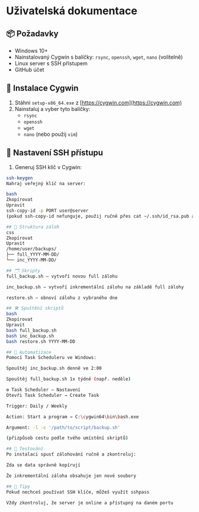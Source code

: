 # Uživatelská dokumentace

## 📦 Požadavky
- Windows 10+
- Nainstalovaný Cygwin s balíčky: `rsync`, `openssh`, `wget`, `nano` (volitelně)
- Linux server s SSH přístupem
- GitHub účet

## 🧰 Instalace Cygwin
1. Stáhni `setup-x86_64.exe` z [https://cygwin.com](https://cygwin.com)
2. Nainstaluj a vyber tyto balíčky:
   - `rsync`
   - `openssh`
   - `wget`
   - `nano` (nebo použij `vim`)

## 🔑 Nastavení SSH přístupu
1. Generuj SSH klíč v Cygwin:
```bash
ssh-keygen
Nahraj veřejný klíč na server:

bash
Zkopírovat
Upravit
ssh-copy-id -p PORT user@server
(pokud ssh-copy-id nefunguje, použij ručně přes cat ~/.ssh/id_rsa.pub a vlož do ~/.ssh/authorized_keys na serveru)

## 📁 Struktura záloh
css
Zkopírovat
Upravit
/home/user/backups/
├── full_YYYY-MM-DD/
└── inc_YYYY-MM-DD/

## 🗂️ Skripty
full_backup.sh – vytvoří novou full zálohu

inc_backup.sh – vytvoří inkrementální zálohu na základě full zálohy

restore.sh – obnoví zálohu z vybraného dne

## 🛠️ Spuštění skriptů
bash
Zkopírovat
Upravit
bash full_backup.sh
bash inc_backup.sh
bash restore.sh YYYY-MM-DD

## 📅 Automatizace
Pomocí Task Scheduleru ve Windows:

Spouštěj inc_backup.sh denně ve 2:00

Spouštěj full_backup.sh 1x týdně (např. neděle)

⚙️ Task Scheduler – Nastavení
Otevři Task Scheduler → Create Task

Trigger: Daily / Weekly

Action: Start a program → C:\cygwin64\bin\bash.exe

Argument: -l -c '/path/to/script/backup.sh'

(přizpůsob cestu podle tvého umístění skriptů)

## 🧪 Testování
Po instalaci spusť zálohování ručně a zkontroluj:

Zda se data správně kopírují

Že inkrementální záloha obsahuje jen nové soubory

## 💬 Tipy
Pokud nechceš používat SSH klíče, můžeš využít sshpass

Vždy zkontroluj, že server je online a přístupný na daném portu
